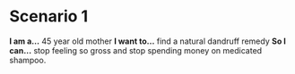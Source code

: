 # Scenario 1

**I am a…** 45 year old mother
**I want to…** find a natural dandruff remedy
**So I can…** stop feeling so gross and stop spending money on medicated shampoo. 